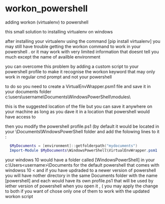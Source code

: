 # workon_powershell
adding workon (virtualenv) to powershell



this small  solution to installing virtualenv on windows

after installing your virtualenv   using the command [pip install virtualenv]  you may still  have trouble  getting the workon command  to work  in your powershell  .  or  it may work  with very limited information   that doesnt tell you much except the name of  availble  environment 

you can overcome this problem by adding a custom script  to your powershell profile to  make it recognise  the workon keyword  that may only work in regular  cmd prompt  and not  your  powershell 

   to do so    you need  to create a VirtualEnvWrapper.psm1 file and save it  in your  documents folder 
c:\users\username\Documents\WindowsPowerShell\modules\   

  this is the suggested location of the file but you can save it anywhere on your machine as long as  you dave it in a location that powershell would have access  to 
  
  then you modify   the powershell profile.ps1 (by default it  would be located  in  your  <User Name>\Documents\WindowsPowerShell folder 
   and add the folowing lines to it :
```powershell
  $MyDocuments = [environment]::getfolderpath("mydocuments")
  Import-Module $MyDocuments\WindowsPowerShell\VirtualEnvWrapper.psm1
```
  
your  windows 10  would have a folder called [WindowsPowerShell]  in your  c:\Users\<username>\Documents     for the default powershell that comes  with windowss 10 <  and if  you have updraded  to   a newer version of powershell  you will   have nother directory in the same Documents folder  with the name [powershell]   and each would have its own profile.ps1 that will be used by iether version of powershell when you  open it , ( you may apply the change  to both  if  you want of  chose only one of them  to work with the updated  workon script




